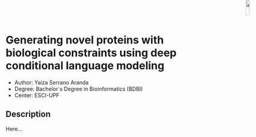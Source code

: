 <img src='https://github.com/yaizasear/FDP/logos/esci.png' style='position:absolute;top:0px;right:0px;' width='10%'/>

# Generating novel proteins with biological constraints using deep conditional language modeling

- Author: Yaiza Serrano Aranda
- Degree: Bachelor`s Degree in Bioinformatics (BDBI)
- Center: ESCI-UPF

## Description

Here...
